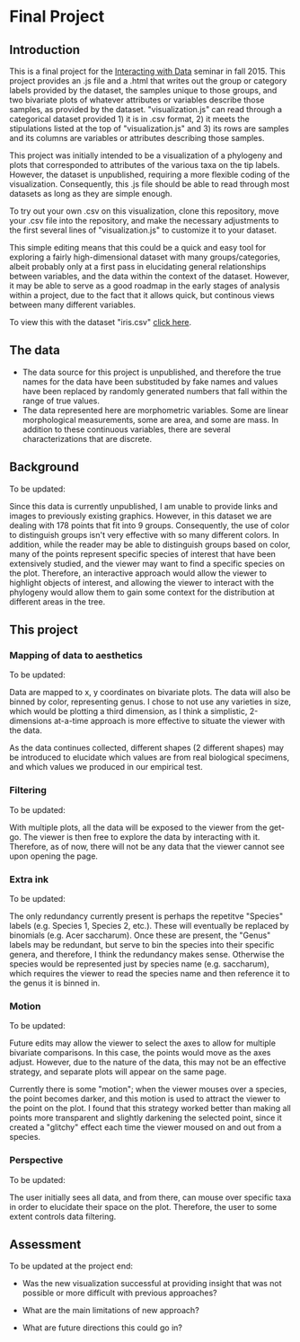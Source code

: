 # Final Project

## Introduction

This is a final project for the [Interacting with Data](https://github.com/Brown-BIOL2430-S04-Fall2015/syllabus) seminar in fall 2015. This project provides an .js file and a .html that writes out the group or category labels provided by the dataset, the samples unique to those groups, and two bivariate plots of whatever attributes or variables describe those samples, as provided by the dataset. "visualization.js" can read through a categorical dataset provided 1) it is in .csv format, 2) it meets the stipulations listed at the top of "visualization.js" and 3) its rows are samples and its columns are variables or attributes describing those samples.

This project was initially intended to be a visualization of a phylogeny and plots that corresponded to attributes of the various taxa on the tip labels. However, the dataset is unpublished, requiring a more flexible coding of the visualization. Consequently, this .js file should be able to read through most datasets as long as they are simple enough.

To try out your own .csv on this visualization, clone this repository, move your .csv file into the repository, and make the necessary adjustments to the first several lines of "visualization.js" to customize it to your dataset.

This simple editing means that this could be a quick and easy tool for exploring a fairly high-dimensional dataset with many groups/categories, albeit probably only at a first pass in elucidating general relationships between variables, and the data within the context of the dataset. However, it may be able to serve as a good roadmap in the early stages of analysis within a project, due to the fact that it allows quick, but continous views between many different variables.

To view this with the dataset "iris.csv" [click here](https://rawgit.com/jackdiedrich/finalproject/master/index.html).

## The data

- The data source for this project is unpublished, and therefore the true names for the data have been substituded by fake names and values have been replaced by randomly generated numbers that fall within the range of true values. 
- The data represented here are morphometric variables. Some are linear morphological measurements, some are area, and some are mass. In addition to these continuous variables, there are several characterizations that are discrete.

## Background

To be updated:

Since this data is currently unpublished, I am unable to provide links and images to previously existing graphics. However, in this dataset we are dealing with 178 points that fit into 9 groups. Consequently, the use of color to distinguish groups isn't very effective with so many different colors. In addition, while the reader may be able to distinguish groups based on color, many of the points represent specific species of interest that have been extensively studied, and the viewer may want to find a specific species on the plot. Therefore, an interactive approach would allow the viewer to highlight objects of interest, and allowing the viewer to interact with the phylogeny would allow them to gain some context for the distribution at different areas in the tree. 

## This project

### Mapping of data to aesthetics

To be updated:

Data are mapped to x, y coordinates on bivariate plots. The data will also be binned by color, representing genus. I chose to not use any varieties in size, which would be plotting a third dimension, as I think a simplistic, 2-dimensions at-a-time approach is more effective to situate the viewer with the data. 

As the data continues collected, different shapes (2 different shapes) may be introduced to elucidate which values are from real biological specimens, and which values we produced in our empirical test.

### Filtering

To be updated:

With multiple plots, all the data will be exposed to the viewer from the get-go. The viewer is then free to explore the data by interacting with it. Therefore, as of now, there will not be any data that the viewer cannot see upon opening the page.

### Extra ink

To be updated:

The only redundancy currently present is perhaps the repetitve "Species" labels (e.g. Species 1, Species 2, etc.). These will eventually be replaced by binomials (e.g. Acer saccharum). Once these are present, the "Genus" labels may be redundant, but serve to bin the species into their specific genera, and therefore, I think the redundancy makes sense. Otherwise the species would be represented just by species name (e.g. saccharum), which requires the viewer to read the species name and then reference it to the genus it is binned in.

### Motion

To be updated:

Future edits may allow the viewer to select the axes to allow for multiple bivariate comparisons. In this case, the points would move as the axes adjust. However, due to the nature of the data, this may not be an effective strategy, and separate plots will appear on the same page.

Currently there is some "motion"; when the viewer mouses over a species, the point becomes darker, and this motion is used to attract the viewer to the point on the plot. I found that this strategy worked better than making all points more transparent and slightly darkening the selected point, since it created a "glitchy" effect each time the viewer moused on and out from a species.

### Perspective

To be updated:

The user initially sees all data, and from there, can mouse over specific taxa in order to elucidate their space on the plot. Therefore, the user to some extent controls data filtering.

## Assessment

To be updated at the project end:

- Was the new visualization successful at providing insight that was not possible or more difficult with previous approaches?

- What are the main limitations of new approach?

- What are future directions this could go in?


